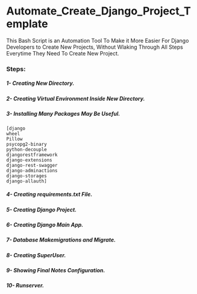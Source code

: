 # Automate_Create_Django_Project_Template
This Bash Script is an Automation Tool To Make it More Easier For Django Developers to Create New Projects, Without Wlaking Through All Steps Everytime They Need To Create New Project. 
### Steps:
##### 1- Creating New Directory.
##### 2- Creating Virtual Environment Inside New Directory.
##### 3- Installing Many Packages May Be Useful.
    [django
    wheel
    Pillow
    psycopg2-binary
    python-decouple
    djangorestframework
    django-extensions
    django-rest-swagger
    django-adminactions
    django-storages
    django-allauth]
##### 4- Creating requirements.txt File.
##### 5- Creating Django Project.
##### 6- Creating Django Main App.
##### 7- Database Makemigrations and Migrate.
##### 8- Creating SuperUser.
##### 9- Showing Final Notes Configuration.
##### 10- Runserver.
